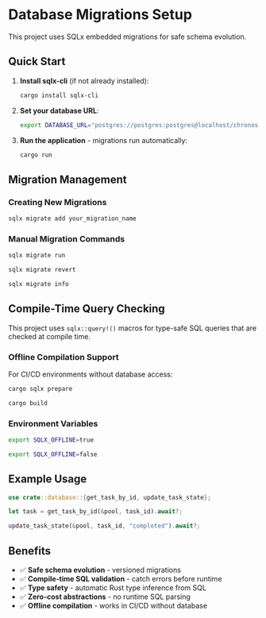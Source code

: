 # Database Migrations Setup

This project uses SQLx embedded migrations for safe schema evolution.

## Quick Start

1. **Install sqlx-cli** (if not already installed):
   ```bash
   cargo install sqlx-cli
   ```

2. **Set your database URL**:
   ```bash
   export DATABASE_URL="postgres://postgres:postgres@localhost/chronos"
   ```

3. **Run the application** - migrations run automatically:
   ```bash
   cargo run
   ```

## Migration Management

### Creating New Migrations

```bash
sqlx migrate add your_migration_name

```

### Manual Migration Commands

```bash
sqlx migrate run

sqlx migrate revert

sqlx migrate info
```

## Compile-Time Query Checking

This project uses `sqlx::query!()` macros for type-safe SQL queries that are checked at compile time.

### Offline Compilation Support

For CI/CD environments without database access:

```bash
cargo sqlx prepare

cargo build
```

### Environment Variables

```bash
export SQLX_OFFLINE=true

export SQLX_OFFLINE=false
```

## Example Usage

```rust
use crate::database::{get_task_by_id, update_task_state};

let task = get_task_by_id(&pool, task_id).await?;

update_task_state(&pool, task_id, "completed").await?;
```

## Benefits

- ✅ **Safe schema evolution** - versioned migrations
- ✅ **Compile-time SQL validation** - catch errors before runtime  
- ✅ **Type safety** - automatic Rust type inference from SQL
- ✅ **Zero-cost abstractions** - no runtime SQL parsing
- ✅ **Offline compilation** - works in CI/CD without database
